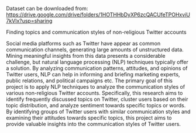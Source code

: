 Dataset can be downloaded from: https://drive.google.com/drive/folders/1HOTHHbDyXP6zcQACUfeTPOHxviU7kVlx?usp=sharing

Finding topics and communication styles of non-religious Twitter accounts

Social media platforms such as Twitter have appear as common communication channels,
generating large amounts of unstructured data. Mining meaningful insights from this data
presents a considerable challenge, but natural language processing (NLP) techniques typically
offer a solution. By analyzing communication patterns, attitudes, and opinions of
Twitter users, NLP can help in informing and briefing marketing experts, public relations,
and political campaigns etc. The primary goal of this project is to apply NLP techniques
to analyze the communication styles of various non-religious Twitter accounts. Specifically,
this research aims to identify frequently discussed topics on Twitter, cluster users
based on their topic distribution, and analyze sentiment towards specific topics or words.
By identifying groups of Twitter users with similar communication styles and examining
their attitudes towards specific topics, this project aims to provide valuable insights into
the communication styles of Twitter users.
